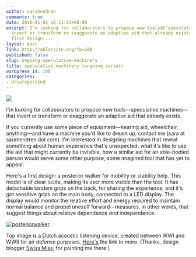 ```yaml
---
author: sarahendren
comments: true
date: 2010-01-02 16:11:53+00:00
excerpt: I'm looking for collaborators to propose new toolsâ€”speculative machinesâ€”that
  invert or transform or exaggerate an adaptive aid that already exists. Here's a
  first design:...
layout: post
link: http://ablersite.org/?p=100
published: false
slug: ongoing-speculative-machinery
title: speculative machinery (ongoing series)
wordpress_id: 100
categories:
- Uncategorized
---
```


![](http://www.ablersite.com/wp-content/uploads/parabol-1.jpg)

I'm looking for collaborators to propose new tools—speculative machines—that invert or transform or exaggerate an adaptive aid that already exists.

If you currently use some piece of equipment—hearing aid, wheelchair, anything—and have a machine you'd like to dream up, contact me (sara at sarahendren dot com). I'm interested in designing machines that reveal something about human experience that's unexpected: what it's like to use the aid that might currently be invisible, how a similar aid for an able-bodied person would serve some other purpose, some imagined tool that has yet to appear.

Here's a first design: a posterior walker for mobility or stability help. This model is of clear lucite, making its user more visible than the tool. It has detachable tandem grips on the back, for sharing the experience, and it's got sensitive grips on the main body, connected to a LED display. The display would monitor the relative effort and energy required to maintain normal balance and propel oneself forward—measures, in other words, that suggest things about relative dependence _and_ independence.

[![posteriorwalker](http://dev.sarahendren.com/wp-content/uploads/posteriorwalker2-600x342.jpg)](http://dev.sarahendren.com/wp-content/uploads/posteriorwalker2.jpg)

Top image is a Dutch acoustic listening device, created between WWI and WWII for air defense purposes. [Here's](http://butdoesitfloat.com/190819/For-the-world-to-be-interesting-you-have-to-be-manipulating-it-all) the link to more. (Thanks, design blogger [Swiss Miss](http://www.swiss-miss.com/), for pointing me there.)
